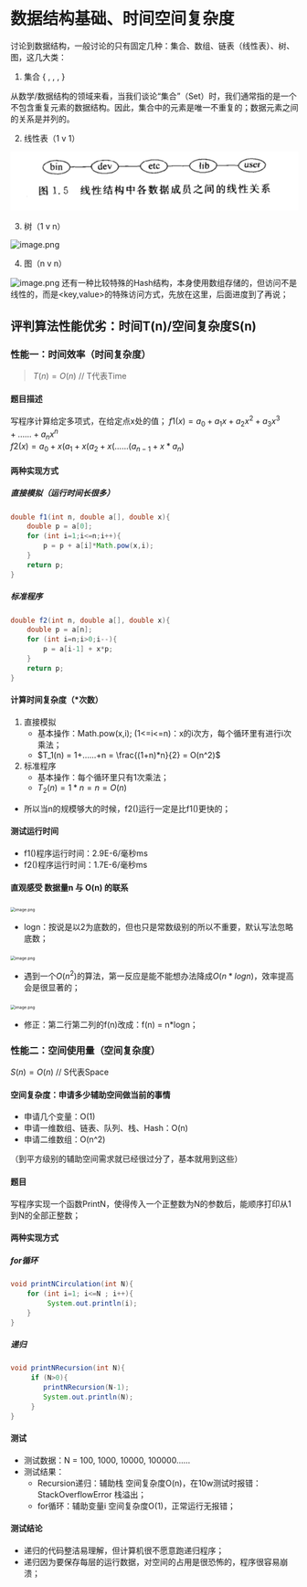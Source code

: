 

# 数据结构基础、时间空间复杂度

讨论到数据结构，一般讨论的只有固定几种：集合、数组、链表（线性表）、树、图，这几大类：

1. 集合 { , , , }

从数学/数据结构的领域来看，当我们谈论“集合”（Set）时，我们通常指的是一个不包含重复元素的数据结构。因此，集合中的元素是唯一不重复的；数据元素之间的关系是并列的。

2. 线性表（1 v 1）

![img-ds-1-线性结构.png](https://raw.githubusercontent.com/boyan-cn/pic-bed/main/img/img-ds-1-线性结构.png)

3. 树（1 v n）

![image.png](https://cdn.nlark.com/yuque/0/2023/png/34752664/1698213357964-45fe1965-ce7a-45a0-9805-e7ccf6288282.png#averageHue=%23f5f5f5&clientId=u18d30cd8-21d8-4&from=paste&height=156&id=ucc2a4ad1&originHeight=312&originWidth=358&originalType=binary&ratio=2&rotation=0&showTitle=false&size=36881&status=done&style=none&taskId=ub0d7badd-cd49-4136-97f2-ad7067bf63f&title=&width=179)

4. 图（n v n）

![image.png](https://cdn.nlark.com/yuque/0/2023/png/34752664/1698213369995-989c4379-56c4-43bc-b050-102e1a473bb7.png#averageHue=%23f5f5f5&clientId=u18d30cd8-21d8-4&from=paste&height=141&id=u8bb62934&originHeight=282&originWidth=748&originalType=binary&ratio=2&rotation=0&showTitle=false&size=58634&status=done&style=none&taskId=uc0110ccc-5f37-45d5-ae04-23e249887fd&title=&width=374)
还有一种比较特殊的Hash结构，本身使用数组存储的，但访问不是线性的，而是<key,value>的特殊访问方式，先放在这里，后面进度到了再说；

## 评判算法性能优劣：时间T(n)/空间复杂度S(n)

### 性能一：时间效率（时间复杂度）

> $T(n) = O(n)$	// T代表Time

#### 题目描述

写程序计算给定多项式，在给定点x处的值；
$f1(x) = a_0+a_1x+a_2x^2+a_3x^3+……+a_nx^n$      
$f2(x)=a_0+x(a_1+x(a_2+x(……(a_{n-1}+x*a_n)$

#### 两种实现方式

##### 直接模拟（运行时间长很多）
```java
double f1(int n, double a[], double x){
    double p = a[0];
    for (int i=1;i<=n;i++){
        p = p + a[i]*Math.pow(x,i); 
    }
    return p;
}
```
##### 标准程序

```java
double f2(int n, double a[], double x){
    double p = a[n];
    for (int i=n;i>0;i--){
        p = a[i-1] + x*p;
    }
    return p;
}
```
#### 计算时间复杂度（*次数）

1. 直接模拟
   - 基本操作：Math.pow(x,i); (1<=i<=n)：x的i次方，每个循环里有进行i次乘法；
   - $T_1(n) = 1+……+n = \frac{(1+n)*n}{2} = O(n^2)$
2. 标准程序
   - 基本操作：每个循环里只有1次乘法；
   - $T_2(n) = 1*n = n = O(n)$
- 所以当n的规模够大的时候，f2()运行一定是比f1()更快的；
#### 测试运行时间
- f1()程序运行时间：2.9E-6/毫秒ms
- f2()程序运行时间：1.7E-6/毫秒ms



#### 直观感受 数据量n 与 O(n) 的联系

<img src="https://cdn.nlark.com/yuque/0/2023/png/34752664/1690188207782-686bd080-98b7-4eba-aec9-5ba67c884e38.png#averageHue=%23ededed&clientId=udfb510e5-9b8b-4&from=paste&height=310&id=u29e3ed39&originHeight=620&originWidth=1324&originalType=binary&ratio=2&rotation=0&showTitle=false&size=332742&status=done&style=none&taskId=ucb959326-2a4a-4765-957a-476302e63f8&title=&width=662" alt="image.png" style="zoom:50%;" />

   - logn：按说是以2为底数的，但也只是常数级别的所以不重要，默认写法忽略底数；

<img src="https://cdn.nlark.com/yuque/0/2023/png/34752664/1690188455168-7f7ceee5-35f9-47dd-b41f-b2d4eb283368.png#averageHue=%23fbfbfb&clientId=udfb510e5-9b8b-4&from=paste&height=250&id=u2795d4a3&originHeight=998&originWidth=1324&originalType=binary&ratio=2&rotation=0&showTitle=false&size=524228&status=done&style=none&taskId=u088d6320-5e58-4027-b56f-5cbb84a24c4&title=&width=331" alt="image.png" style="zoom:50%;" />

   - 遇到一个$O(n^2)$的算法，第一反应是能不能想办法降成$O(n*logn)$，效率提高会是很显著的；

<img src="https://cdn.nlark.com/yuque/0/2023/png/34752664/1690188665287-dcf158c5-a4e8-417c-b621-1e5058f0e94b.png#averageHue=%23eeeeee&clientId=udfb510e5-9b8b-4&from=paste&height=482&id=u0c8b1985&originHeight=964&originWidth=1374&originalType=binary&ratio=2&rotation=0&showTitle=false&size=699977&status=done&style=none&taskId=u2acb3844-532c-4f90-ad50-81ba3e1c47e&title=&width=687" alt="image.png" style="zoom:50%;" />

   - 修正：第二行第二列的f(n)改成：f(n) = n*logn；
### 性能二：空间使用量（空间复杂度）

$S(n) = O(n)$	// S代表Space

#### 空间复杂度：申请多少辅助空间做当前的事情

- 申请几个变量：O(1)
- 申请一维数组、链表、队列、栈、Hash：O(n)
- 申请二维数组：O(n^2)

（到平方级别的辅助空间需求就已经很过分了，基本就用到这些）
#### 题目

写程序实现一个函数PrintN，使得传入一个正整数为N的参数后，能顺序打印从1到N的全部正整数；

#### 两种实现方式

##### for循环
```java
void printNCirculation(int N){
    for (int i=1; i<=N ; i++){
         System.out.println(i);
    }
}
```
##### 递归
```java
void printNRecursion(int N){
     if (N>0){
        printNRecursion(N-1);
        System.out.println(N);
     }
}
```
#### 测试

- 测试数据：N = 100, 1000, 10000, 100000……
- 测试 结果：
   - Recursion递归：辅助栈 空间复杂度O(n)，在10w测试时报错：StackOverflowError 栈溢出；
   - for循环：辅助变量i 空间复杂度O(1)，正常运行无报错；
#### 测试结论

- 递归的代码整洁易理解，但计算机很不愿意跑递归程序；
- 递归因为要保存每层的运行数据，对空间的占用是很恐怖的，程序很容易崩溃；

























